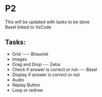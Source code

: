 # P2  
  
This will be updated with tasks to be done  
Basel linked to VsCode  
  
## Tasks:
- Grid ---- Bhaumik
- Images
- Drag and Drop --- Zeba
- Check if answer is correct or not --- Basel
- Display if answer is correct or not
- Audio
- Replay Button
- Loop or redraw
